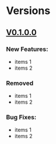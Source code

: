 # Versions
## <u>V0.1.0.0</u>

### New Features:
- items 1
- items 2

### Removed
- items 1
- items 2

### Bug Fixes:
- items 1
- items 2
